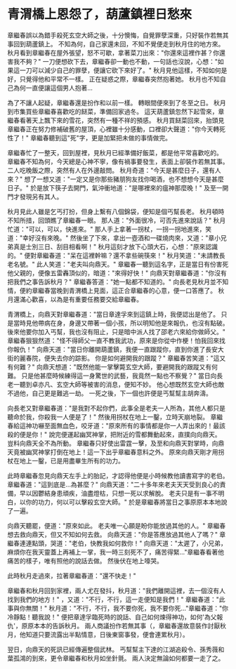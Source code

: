 # 青渭橋上恩怨了，葫蘆鎮裡日愁來

章繼春誤以為錯手殺死玄空大師之後，十分懊悔，自覺罪孽深重，只好裝作若無其事回到葫蘆鎮上。 不知為何，自己家還未回，不知不覺便走到秋月住的地方來。 秋月看到章繼春在屋外張望，怒不可歇，拿著菜刀出來："你還來這裡作甚？你還害我不夠？" 一刀便想砍下去，章繼春卻一動也不動，一句話也沒說，心想："如果這一刀可以減少自己的罪孽，便讓它砍下來好了。" 秋月見他這樣，不知如何是好，只覺得他和平常不一樣。 正在疑惑之際，章繼春突然抱著她。 秋月也不知自己為何一直便讓這個男人抱著...

為了不讓人起疑，章繼春還是扮作和以前一樣。 轉眼間便來到了冬至之日。 秋月到市集買些章繼春喜歡吃的餸菜，準備回家過冬。 這天葫蘆鎮忽然下起雪來，章繼春看著天上飄下來的雪花，突然有一種不祥的預感。 秋月買餸菜回來，抬頭見章繼春正在努力修補破舊的屋頂，心裡雖十分感動，口裡卻大聲道："你今天轉死性了！" 章繼春聽到這"死"字，更是加緊把未做的事情做完。

章繼春忙了一整天，回到屋裡，見秋月已經準備好飯菜，都是他平常喜歡吃的。 章繼春不知為何，今天總是心神不寧，像有禍事要發生，表面上卻裝作若無其事。 二人吃晚飯之際，突然有人在外邊敲問。 秋月奇道："今天是甚麼日子，還有人來？" 想了一想又道："一定又是你那些豬朋狗友找你喝酒，也不想想今天是甚麼日子。" 於是放下筷子去開門，氣沖衝地道："是哪裡來的瘟神那麼晚！" 及至一開門才發現另有其人。

秋月見此人雖是乞丐打扮，但身上繫有八個錦袋，便知是個丐幫長老。 秋月頓時不知所措，回頭瞧了章繼春一眼。 那人道："外面很冷，可否先進來說話？" 秋月忙道："可以，可以，快進來。" 那人手上拿著一拐杖，一拐一拐地進來，笑道："幸好沒有來晚。" 然後坐了下來，拿出一壺酒和一碟燒肉來，又道："章小兄弟真是士別三日、刮目相看啊！" 秋月這刻才放下心頭大石，心想："原來認識的。" 便對章繼春道："呆在這裡幹嘛？還不拿些碗筷來！" 秋月笑道："未請教長老名號。" 此人笑道："老夫叫向鼎天。" 章繼春一聽到這名字，正是當日有份害死他父親的，便像五雷轟頂似的，暗道："來得好快！" 向鼎天對章繼春道："你沒有把我們之事告訴秋月？" 章繼春答道："她一點都不知道的。" 向長老見秋月並不知情，便約章繼春當晚到青渭橋上見面，這正合章繼春的心意，便一口答應了。 秋月還滿心歡喜，以為是有重要任務要交給章繼春。

青渭橋上，向鼎天對章繼春道："當日章達孚來到這鎮上時，我便認出是他了。 只是當時見他帶病在身，身邊又帶著一個小孩，所以明知他是來報仇，也沒有點破。 後來他要你加入丐幫，我也沒有阻止，只是暗中派人找了邵老六來給你做師父。" 章繼春狠狠然道："怪不得師父一直不教我武功，原來是你從中作梗！怕我回來找你報仇！" 向鼎天道："當日你離開葫蘆鎮，我便一直跟蹤你，直到你進了長安大街的麗春院，便失去你的踪影。 你是如何避開我的跟蹤？" 章繼春苦笑道："這又有何難？" 向鼎天想道："既然他能一掌擊斃玄空大師，要避開我的跟蹤又有何難。 只是他甚麼時候練得這一身驚世的武藝，我竟然一點也不察覺？" 當日向長老一聽到卓亦凡、玄空大師等被害的消息，便知不妙。 他心想既然玄空大師也敵不過他，自己更是難逃一劫。 一死之後，下一個也許便是丐幫幫主胡奔濤。

向長老又對章繼春道："是我對不起你們，此事全是老夫一人所為，其他人都只是聽命於我，你殺我一人便是了！" 然後用拐杖在地上一鑿，立時天崩地裂。 章繼春給這神功嚇至面無血色，咬牙道："原來所有的事情都是你一人弄出來的！最該殺的便是你！" 說完便運起幽冥神掌，把附近的雪都舞動起來，直撲向向鼎天。 豈料向鼎天全不為所動。 章繼春只好使出雷霆一擊，及至和向鼎天對掌時，向鼎天竟被幽冥神掌打倒在地上！這一下出乎章繼春意料之外。 原來向鼎天剛才用拐杖在地上一鑿，已是用盡畢生所有的功力。

此時章繼春忽見向鼎天左手上的胎記，才認得他便是小時候教他讀書寫字的老伯。 章繼春道："這到底是...為甚麼？" 向鼎天道："二十多年來老夫天天受到良心的責備，早以因鬱結身患頑疾，油盡燈枯，只想一死以求解脫。 老夫只是有一事不明白，以你的功力，何以可以擊殺玄空大師。" 於是章繼春將當日之事原原本本地說了一遍。

向鼎天聽罷，便道："原來如此。 老夫唯一心願是盼你能放過其他的人。" 章繼春想去救向鼎天，但又不知如何去救。 向鼎天道："你是答應放過其他人了嗎？" 章繼春連連點頭，哭道："老伯，快教我如何救你！" 向鼎天道："太遲了，小兄弟，麻煩你在我天靈蓋上再補上一掌，我一時三刻死不了，痛苦得緊..."章繼春看著他痛苦的樣子，唯有照他的說話去做。 然後伏在地上嚎哭。

此時秋月走過來，拉著章繼春道："還不快走！"

章繼春和秋月回到家裡，兩人尤在發抖，秋月道："我們離開這裡，去一個沒有人找到我們的地方！" ，又道："不行，不行，這一走便知是我們！" 章繼春道："此事與你無關！" 秋月道："不行，不行，我不要你死，我不要你死..."章繼春道："你冷靜點！聽我說！" 便把章達孚臨死時的說話、自己如何煉得神功，如何'為父報仇'，原原本本的告訴秋月。 兩人商議扮作若無其事（，章繼春還故意裝作討厭秋月，他知道只要流露出半點情意，日後東窗事發，便會連累秋月）。

翌日，向鼎天的死訊已經傳遍整個武林。 丐幫幫主下達的江湖追殺令、孫秀薇和葉孤鴻的到來，更令章繼春和秋月如坐針氈。 兩人決定無論如何都要一走了之。

